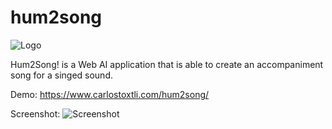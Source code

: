 # hum2song

![Logo](https://www.carlostoxtli.com/hum2song/assets/images/hum2song.png)

Hum2Song! is a Web AI application that is able to create an accompaniment song for a singed sound. 

Demo: https://www.carlostoxtli.com/hum2song/

Screenshot:
![Screenshot](https://www.carlostoxtli.com/hum2song/assets/images/screenshot01.png)
